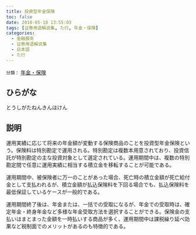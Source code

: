 ```yaml
---
title: 投資型年金保険
toc: false
date: 2018-05-18 13:55:03
tags: [证券用语解说集, た行, 年金・保険]
categories:
  - 金融服务
  - 证券用语解说集
  - 日本語
  - た行
---
```


`分類：` [年金・保険](/tags/年金・保険/)

## ひらがな

とうしがたねんきんほけん

## 説明

運用実績に応じて将来の年金額が変動する保険商品のことを投資型年金保険という。保険料は特別勘定で運用される。特別勘定は複数本用意されており、投資信託が特別勘定の主な投資対象として選定されている。運用期間中は、複数の特別勘定間で任意に運用実績に相当する積立金を移転することが可能である。

運用期間中、被保険者に万一のことがあった場合、死亡時の積立金額が死亡給付金として支払われるが、積立金額が払込保険料を下回る場合でも、払込保険料を最低保証しているケースが一般的である。

運用期間終了後は、年金または、一括での受取になるが、年金での受取時は、確定年金・終身年金など多様な年金受取方法を選択することができる。保険金の支払いはまとまった金額を一時払いする商品が多く、運用期間中は課税繰り延べ効果など税制面でのメリットがあるのも特徴的である。
